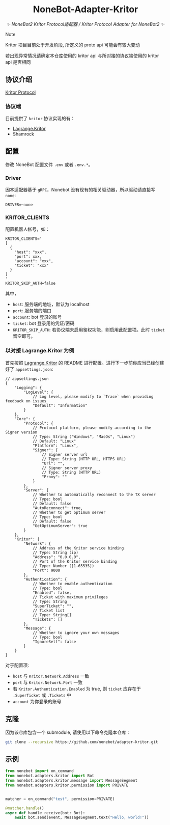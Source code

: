 <div align="center">

# NoneBot-Adapter-Kritor

_✨ NoneBot2 Kritor Protocol适配器 / Kritor Protocol Adapter for NoneBot2 ✨_

</div>

> [!NOTE]
> Kritor 项目目前处于开发阶段, 所定义的 proto api 可能会有较大变动
> 
> 若出现异常情况请确定本仓库使用的 kritor api 与所对接的协议端使用的 kritor api 是否相同

## 协议介绍

[Kritor Protocol](https://github.com/KarinJS/kritor)

### 协议端

目前提供了 `kritor` 协议实现的有：
- [Lagrange.Kritor](https://github.com/LagrangeDev/Lagrange.Kritor)
- Shamrock


## 配置

修改 NoneBot 配置文件 `.env` 或者 `.env.*`。

### Driver

因本适配器基于 `gRPC`，Nonebot 没有现有的相关驱动器，所以驱动请直接写 `none`:


```dotenv
DRIVER=~none
```

### KRITOR_CLIENTS

配置机器人帐号，如：

```dotenv
KRITOR_CLIENTS='
[
  {
    "host": "xxx",
    "port": xxx,
    "account": "xxx",
    "ticket": "xxx"
  }
]
'
KRITOR_SKIP_AUTH=false
```

其中，

- `host`: 服务端的地址，默认为 localhost
- `port`: 服务端的端口
- `account`: bot 登录的账号
- `ticket`: bot 登录用的凭证/密码
- `KRITOR_SKIP_AUTH`: 若协议端未启用鉴权功能，则启用此配置项。此时 `ticket` 留空即可。

### 以对接 Lagrange.Kritor 为例

首先按照 [Lagrange.Kritor](https://github.com/LagrangeDev/Lagrange.Kritor) 的 README 进行配置。进行下一步前你应当已经创建好了 `appsettings.json`:

```json5
// appsettings.json
{
    "Logging": {
        "LogLevel": {
            // Log level, please modify to `Trace` when providing feedback on issues
            "Default": "Information"
        }
    },
    "Core": {
        "Protocol": {
            // Protocol platform, please modify according to the Signer version
            // Type: String ("Windows", "MacOs", "Linux")
            // Default: "Linux"
            "Platform": "Linux",
            "Signer": {
                // Signer server url
                // Type: String (HTTP URL, HTTPS URL)
                "Url": "",
                // Signer server proxy
                // Type: String (HTTP URL)
                "Proxy": ""
            }
        },
        "Server": {
            // Whether to automatically reconnect to the TX server
            // Type: bool
            // Default: false
            "AutoReconnect": true,
            // Whether to get optimum server
            // Type: bool
            // Default: false
            "GetOptimumServer": true
        }
    },
    "Kritor": {
        "Network": {
            // Address of the Kritor service binding
            // Type: String (ip)
            "Address": "0.0.0.0",
            // Port of the Kritor service binding
            // Type: Number ([1-65535])
            "Port": 9000
        },
        "Authentication": {
            // Whether to enable authentication
            // Type: bool
            "Enabled": false,
            // Ticket with maximum privileges
            // Type: String
            "SuperTicket": "",
            // Ticket list
            // Type: String[]
            "Tickets": []
        },
        "Message": {
            // Whether to ignore your own messages
            // Type: bool
            "IgnoreSelf": false
        }
    }
}
```

对于配置项:
- `host` 与 `Kritor.Network.Address` 一致
- `port` 与 `Kritor.Network.Port` 一致
- 若 `Kritor.Authentication.Enabled` 为 true, 则 `ticket` 应存在于 `.SuperTicket` 或 `.Tickets` 中
- `account` 为你登录的账号


## 克隆

因为该仓库包含一个 submodule, 请使用以下命令克隆本仓库：

```bash
git clone --recursive https://github.com/nonebot/adapter-kritor.git
```

## 示例

```python
from nonebot import on_command
from nonebot.adapters.kritor import Bot
from nonebot.adapters.kritor.message import MessageSegment
from nonebot.adapters.kritor.permission import PRIVATE


matcher = on_command("test", permission=PRIVATE)

@matcher.handle()
async def handle_receive(bot: Bot):
    await bot.send(event, MessageSegment.text("Hello, world!"))
```
